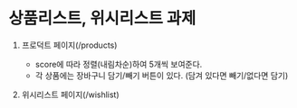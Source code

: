 상품리스트, 위시리스트 과제
====================

1. 프로덕트 페이지(/products)
   + score에 따라 정렬(내림차순)하여 5개씩 보여준다.
   + 각 상품에는 장바구니 담기/빼기 버튼이 있다. (담겨 있다면 빼기/없다면 담기) 
  
2. 위시리스트 페이지(/wishlist)
